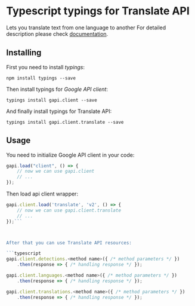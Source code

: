# Typescript typings for Translate API
Lets you translate text from one language to another
For detailed description please check [documentation](https://developers.google.com/translate/v2/using_rest).

## Installing

First you need to install *typings*:
```
npm install typings --save 
```

Then install typings for *Google API client*:
```
typings install gapi.client --save 
```

And finally install typings for Translate API:
```
typings install gapi.client.translate --save 
```

## Usage

You need to initialize Google API client in your code:
```typescript
gapi.load("client", () => { 
    // now we can use gapi.client
    // ... 
});
```

Then load api client wrapper:
```typescript
gapi.client.load('translate', 'v2', () => {
    // now we can use gapi.client.translate
    // ... 
});```



After that you can use Translate API resources:

```typescript
gapi.client.detections.<method name>({ /* method parameters */ })
    .then(response => { /* handling response */ });

gapi.client.languages.<method name>({ /* method parameters */ })
    .then(response => { /* handling response */ });

gapi.client.translations.<method name>({ /* method parameters */ })
    .then(response => { /* handling response */ });
```